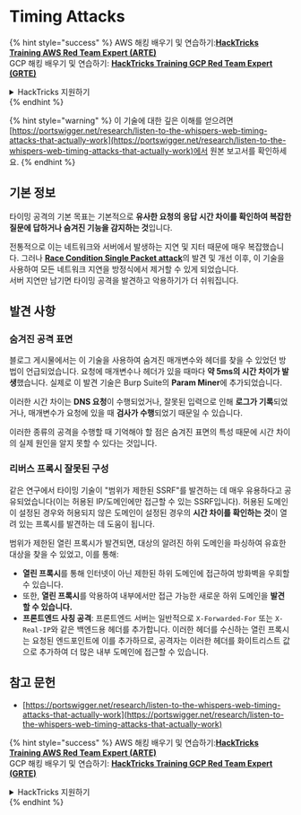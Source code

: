 # Timing Attacks

{% hint style="success" %}
AWS 해킹 배우기 및 연습하기:<img src="../.gitbook/assets/arte.png" alt="" data-size="line">[**HackTricks Training AWS Red Team Expert (ARTE)**](https://training.hacktricks.xyz/courses/arte)<img src="../.gitbook/assets/arte.png" alt="" data-size="line">\
GCP 해킹 배우기 및 연습하기: <img src="../.gitbook/assets/grte.png" alt="" data-size="line">[**HackTricks Training GCP Red Team Expert (GRTE)**<img src="../.gitbook/assets/grte.png" alt="" data-size="line">](https://training.hacktricks.xyz/courses/grte)

<details>

<summary>HackTricks 지원하기</summary>

* [**구독 계획**](https://github.com/sponsors/carlospolop) 확인하기!
* **💬 [**Discord 그룹**](https://discord.gg/hRep4RUj7f) 또는 [**텔레그램 그룹**](https://t.me/peass)에 참여하거나 **Twitter** 🐦 [**@hacktricks\_live**](https://twitter.com/hacktricks\_live)**를 팔로우하세요.**
* **[**HackTricks**](https://github.com/carlospolop/hacktricks) 및 [**HackTricks Cloud**](https://github.com/carlospolop/hacktricks-cloud) 깃허브 리포지토리에 PR을 제출하여 해킹 팁을 공유하세요.**

</details>
{% endhint %}

{% hint style="warning" %}
이 기술에 대한 깊은 이해를 얻으려면 [https://portswigger.net/research/listen-to-the-whispers-web-timing-attacks-that-actually-work](https://portswigger.net/research/listen-to-the-whispers-web-timing-attacks-that-actually-work)에서 원본 보고서를 확인하세요.
{% endhint %}

## 기본 정보

타이밍 공격의 기본 목표는 기본적으로 **유사한 요청의 응답 시간 차이를 확인하여 복잡한 질문에 답하거나 숨겨진 기능을 감지하는 것**입니다.

전통적으로 이는 네트워크와 서버에서 발생하는 지연 및 지터 때문에 매우 복잡했습니다. 그러나 [**Race Condition Single Packet attack**](race-condition.md#http-2-single-packet-attack-vs.-http-1.1-last-byte-synchronization)의 발견 및 개선 이후, 이 기술을 사용하여 모든 네트워크 지연을 방정식에서 제거할 수 있게 되었습니다.\
서버 지연만 남기면 타이밍 공격을 발견하고 악용하기가 더 쉬워집니다.

## 발견 사항

### 숨겨진 공격 표면

블로그 게시물에서는 이 기술을 사용하여 숨겨진 매개변수와 헤더를 찾을 수 있었던 방법이 언급되었습니다. 요청에 매개변수나 헤더가 있을 때마다 **약 5ms의 시간 차이가 발생**했습니다. 실제로 이 발견 기술은 Burp Suite의 **Param Miner**에 추가되었습니다.

이러한 시간 차이는 **DNS 요청**이 수행되었거나, 잘못된 입력으로 인해 **로그가 기록**되었거나, 매개변수가 요청에 있을 때 **검사가 수행**되었기 때문일 수 있습니다.

이러한 종류의 공격을 수행할 때 기억해야 할 점은 숨겨진 표면의 특성 때문에 시간 차이의 실제 원인을 알지 못할 수 있다는 것입니다.

### 리버스 프록시 잘못된 구성

같은 연구에서 타이밍 기술이 "범위가 제한된 SSRF"를 발견하는 데 매우 유용하다고 공유되었습니다(이는 허용된 IP/도메인에만 접근할 수 있는 SSRF입니다). 허용된 도메인이 설정된 경우와 허용되지 않은 도메인이 설정된 경우의 **시간 차이를 확인하는 것**이 열려 있는 프록시를 발견하는 데 도움이 됩니다.

범위가 제한된 열린 프록시가 발견되면, 대상의 알려진 하위 도메인을 파싱하여 유효한 대상을 찾을 수 있었고, 이를 통해:

* **열린 프록시**를 통해 인터넷이 아닌 제한된 하위 도메인에 접근하여 방화벽을 우회할 수 있습니다.
* 또한, **열린 프록시**를 악용하여 내부에서만 접근 가능한 새로운 하위 도메인을 **발견할 수 있습니다.**
* **프론트엔드 사칭 공격**: 프론트엔드 서버는 일반적으로 `X-Forwarded-For` 또는 `X-Real-IP`와 같은 백엔드용 헤더를 추가합니다. 이러한 헤더를 수신하는 열린 프록시는 요청된 엔드포인트에 이를 추가하므로, 공격자는 이러한 헤더를 화이트리스트 값으로 추가하여 더 많은 내부 도메인에 접근할 수 있습니다.

## 참고 문헌

* [https://portswigger.net/research/listen-to-the-whispers-web-timing-attacks-that-actually-work](https://portswigger.net/research/listen-to-the-whispers-web-timing-attacks-that-actually-work)

{% hint style="success" %}
AWS 해킹 배우기 및 연습하기:<img src="../.gitbook/assets/arte.png" alt="" data-size="line">[**HackTricks Training AWS Red Team Expert (ARTE)**](https://training.hacktricks.xyz/courses/arte)<img src="../.gitbook/assets/arte.png" alt="" data-size="line">\
GCP 해킹 배우기 및 연습하기: <img src="../.gitbook/assets/grte.png" alt="" data-size="line">[**HackTricks Training GCP Red Team Expert (GRTE)**<img src="../.gitbook/assets/grte.png" alt="" data-size="line">](https://training.hacktricks.xyz/courses/grte)

<details>

<summary>HackTricks 지원하기</summary>

* [**구독 계획**](https://github.com/sponsors/carlospolop) 확인하기!
* **💬 [**Discord 그룹**](https://discord.gg/hRep4RUj7f) 또는 [**텔레그램 그룹**](https://t.me/peass)에 참여하거나 **Twitter** 🐦 [**@hacktricks\_live**](https://twitter.com/hacktricks\_live)**를 팔로우하세요.**
* **[**HackTricks**](https://github.com/carlospolop/hacktricks) 및 [**HackTricks Cloud**](https://github.com/carlospolop/hacktricks-cloud) 깃허브 리포지토리에 PR을 제출하여 해킹 팁을 공유하세요.**

</details>
{% endhint %}
